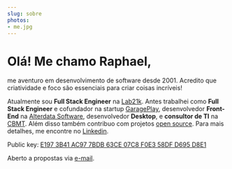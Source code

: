 ```yaml
---
slug: sobre
photos:
- me.jpg
---
```

# Olá! Me chamo **Raphael**, <br/>

me aventuro em desenvolvimento de software desde 2001. Acredito que criatividade e foco são essenciais para criar coisas incríveis!

Atualmente sou **Full Stack Engineer** na [Lab21k](http://www.lab21k.com.br). Antes trabalhei como **Full Stack Engineer** e cofundador na startup [GaragePlay](http://garageplay.net), desenvolvedor **Front-End** na [Alterdata Software](http://www.alterdata.com.br), desenvolvedor **Desktop**, e **consultor de TI** na [CBMT](http://www.cbmuaythai.com.br). Além disso também contribuo com projetos [open source](https://github.com/raphaklaus). Para mais detalhes, me encontre no [Linkedin](http://linkedin.com/in/raphaelduartepinheiro).

Public key: [E197 3B41 AC97 7BDB 63CE  07C8 F0E3 58DF D695 D8E1](raphaklaus.asc)

Aberto a propostas via <a href="mailto:%72%61%70%68%61%6b%6c%61%75%73@%67%6d%61%69%6c.%63%6f%6d">e-mail</a>.
